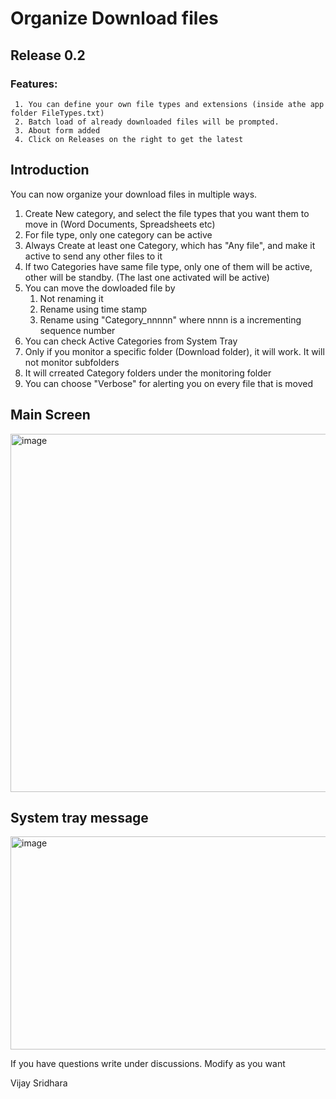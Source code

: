 # Organize Download files
## Release 0.2
### Features:
     1. You can define your own file types and extensions (inside athe app folder FileTypes.txt)
     2. Batch load of already downloaded files will be prompted. 
     3. About form added
     4. Click on Releases on the right to get the latest
## Introduction
You can now organize your download files in multiple ways. 
1. Create New category, and select the file types that you want them to move in (Word Documents, Spreadsheets etc)
2. For file type, only one category can be active
3. Always Create at least one Category, which has "Any file", and make it active to send any other files to it
4. If two Categories have same file type, only one of them will be active, other will be standby. (The last one activated will be active)
5. You can move the dowloaded file by
     1. Not renaming it
     2. Rename using time stamp
     3. Rename using "Category_nnnnn" where nnnn is a incrementing sequence number
6. You can check Active Categories from System Tray
7. Only if you monitor a specific folder (Download folder), it will work. It will not monitor subfolders
8. It will crreated Category folders under the monitoring folder
9. You can choose "Verbose" for alerting you on every file that is moved
## Main Screen

<img width="604" height="573" alt="image" src="https://github.com/user-attachments/assets/bb994ed7-0763-4ae8-8af6-a50573301e77" />

## System tray message

<img width="509" height="341" alt="image" src="https://github.com/user-attachments/assets/e3bb5d16-2a8c-43c8-9d3d-57383de473ae" />

If you have questions write under discussions. Modify as you want 

Vijay Sridhara

